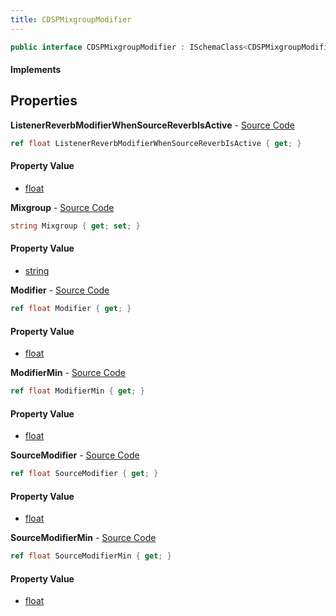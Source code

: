 ```yaml
---
title: CDSPMixgroupModifier
---
```


```csharp
public interface CDSPMixgroupModifier : ISchemaClass<CDSPMixgroupModifier>, ISchemaField, ISchemaClass, INativeHandle
```

#### Implements

## Properties

**ListenerReverbModifierWhenSourceReverbIsActive** - [Source Code](https://github.com/swiftly-solution/swiftlys2/blob/main/managed/src/SwiftlyS2.Generated/Schemas/Interfaces/CDSPMixgroupModifier.cs#L26)

```csharp
ref float ListenerReverbModifierWhenSourceReverbIsActive { get; }
```

#### Property Value

- [float](https://learn.microsoft.com/dotnet/api/system.single)

**Mixgroup** - [Source Code](https://github.com/swiftly-solution/swiftlys2/blob/main/managed/src/SwiftlyS2.Generated/Schemas/Interfaces/CDSPMixgroupModifier.cs#L16)

```csharp
string Mixgroup { get; set; }
```

#### Property Value

- [string](https://learn.microsoft.com/dotnet/api/system.string)

**Modifier** - [Source Code](https://github.com/swiftly-solution/swiftlys2/blob/main/managed/src/SwiftlyS2.Generated/Schemas/Interfaces/CDSPMixgroupModifier.cs#L18)

```csharp
ref float Modifier { get; }
```

#### Property Value

- [float](https://learn.microsoft.com/dotnet/api/system.single)

**ModifierMin** - [Source Code](https://github.com/swiftly-solution/swiftlys2/blob/main/managed/src/SwiftlyS2.Generated/Schemas/Interfaces/CDSPMixgroupModifier.cs#L20)

```csharp
ref float ModifierMin { get; }
```

#### Property Value

- [float](https://learn.microsoft.com/dotnet/api/system.single)

**SourceModifier** - [Source Code](https://github.com/swiftly-solution/swiftlys2/blob/main/managed/src/SwiftlyS2.Generated/Schemas/Interfaces/CDSPMixgroupModifier.cs#L22)

```csharp
ref float SourceModifier { get; }
```

#### Property Value

- [float](https://learn.microsoft.com/dotnet/api/system.single)

**SourceModifierMin** - [Source Code](https://github.com/swiftly-solution/swiftlys2/blob/main/managed/src/SwiftlyS2.Generated/Schemas/Interfaces/CDSPMixgroupModifier.cs#L24)

```csharp
ref float SourceModifierMin { get; }
```

#### Property Value

- [float](https://learn.microsoft.com/dotnet/api/system.single)


